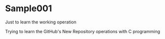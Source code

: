 # Sample001
Just to learn the working operation

Trying to learn the GitHub's New Repository operations with C programming
